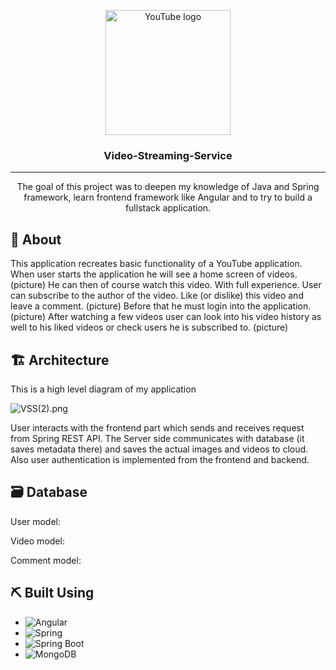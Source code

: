 <p align="center">
  <a href="https://www.youtube.com/" rel="noopener">
 <img width=200px height=200px src="https://upload.wikimedia.org/wikipedia/commons/b/b8/YouTube_Logo_2017.svg" alt="YouTube logo"></a>
</p>

<h3 align="center">Video-Streaming-Service</h3>


---

<p align="center">
    The goal of this project was to deepen my knowledge of Java and Spring framework,      
    learn frontend framework like Angular and to try to build a fullstack application.
    <br> 
</p>


## 🧐 About

This application recreates basic functionality of a YouTube application.
When user starts the application he will see a home screen of videos.
(picture)
He can then of course watch this video. With full experience.
User can subscribe to the author of the video. Like (or dislike) this video and leave a comment.
(picture)
Before that he must login into the application.
(picture)
After watching a few videos user can look into his video history as well to his liked videos or check users he is subscribed to.
(picture)

## 🏗️ Architecture

This is a high level diagram of my application

![VSS(2).png](..%2FDownloads%2FVSS%282%29.png)

User interacts with the frontend part which sends and receives request from Spring REST API.
The Server side communicates with database (it saves metadata there) and saves the actual images and videos to cloud.
Also user authentication is implemented from the frontend and backend.

## 🗃️ Database

User model:

Video model:

Comment model:



## ⛏️ Built Using
-   ![Angular](https://img.shields.io/badge/Angular-%23DD0031.svg?style=for-the-badge&logo=angular&logoColor=white)
-   ![Spring](https://img.shields.io/badge/Spring-%236DB33F.svg?&style=for-the-badge&logo=spring&logoColor=white)
-    ![Spring Boot](https://img.shields.io/badge/Spring_Boot-%236DB33F.svg?&style=for-the-badge&logo=spring-boot&logoColor=white)
-   ![MongoDB](https://img.shields.io/badge/MongoDB-%2347A248.svg?&style=for-the-badge&logo=mongodb&logoColor=white)
